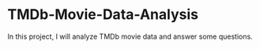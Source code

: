 # TMDb-Movie-Data-Analysis
In this project, I will analyze TMDb movie data and answer some questions.

